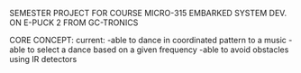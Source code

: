 SEMESTER PROJECT FOR COURSE MICRO-315
EMBARKED SYSTEM DEV. ON E-PUCK 2 FROM GC-TRONICS

CORE CONCEPT:
	current: 
			-able to dance in coordinated pattern to a music
			-able to select a dance based on a given frequency
			-able to avoid obstacles using IR detectors
	
